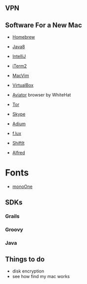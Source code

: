 
## VPN



## Software For a New Mac
- [Homebrew](http://brew.sh)
- [Java8](https://jdk8.java.net/download.html)
- [IntelliJ]()
- [iTerm2](http://www.iterm2.com/#/section/downloads)
- [MacVim](https://github.com/b4winckler/macvim/releases)
- [VirtualBox]()

- [Aviator]() browser by WhiteHat
- [Tor]()

- [Skype]()
- [Adium](https://www.adium.im/)
- [f.lux](http://justgetflux.com/)
- [ShiftIt]()
- [Alfred]()

# Fonts
- [monoOne]()

## SDKs
### Grails
### Groovy
### Java


## Things to do
- disk encryption
- see how find my mac works





